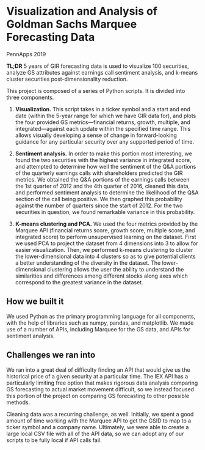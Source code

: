 # Visualization and Analysis of Goldman Sachs Marquee Forecasting Data
PennApps 2019

**TL;DR** 5 years of GIR forecasting data is used to visualize 100 securities, analyze GS attributes against earnings call sentiment analysis, and k-means cluster securities post-dimensionality reduction.

This project is composed of a series of Python scripts. It is divided into three components.

1. **Visualization.** This script takes in a ticker symbol and a start and end date (within the 5-year range for which we have GIR data for), and plots the four provided GS metrics—financial returns, growth, multiple, and integrated—against each update within the specified time range. This allows visually developing a sense of change in forward-looking guidance for any particular security over any supported period of time. 

2. **Sentiment analysis.** In order to make this portion most interesting, we found the two securities with the highest variance in integrated score, and attempted to determine how well the sentiment of the Q&A portions of the quarterly earnings calls with shareholders predicted the GIR metrics. We obtained the Q&A portions of the earnings calls between the 1st quarter of 2012 and the 4th quarter of 2016, cleaned this data, and performed sentiment analysis to determine the likelihood of the Q&A section of the call being positive. We then graphed this probability against the number of quarters since the start of 2012. For the two securities in question, we found remarkable variance in this probability.

3. **K-means clustering and PCA.** We used the four metrics provided by the Marquee API (financial returns score, growth score, multiple score, and integrated score) to perform unsupervised learning on the dataset. First we used PCA to project the dataset from 4 dimensions into 3 to allow for easier visualization. Then, we performed k-means clustering to cluster the lower-dimensional data into 4 clusters so as to give potential clients a better understanding of the diversity in the dataset. The lower-dimensional clustering allows the user the ability to understand the similarities and differences among different stocks along axes which correspond to the greatest variance in the dataset. 

## How we built it
We used Python as the primary programming language for all components, with the help of libraries such as numpy, pandas, and matplotlib. We made use of a number of APIs, including Marquee for the GS data, and APIs for sentiment analysis.

## Challenges we ran into
We ran into a great deal of difficulty finding an API that would give us the historical price of a given security at a particular time. The IEX API has a particularly limiting free option that makes rigorous data analysis comparing GS forecasting to actual market movement difficult, so we instead focused this portion of the project on comparing GS forecasting to other possible methods. 

Cleaning data was a recurring challenge, as well. Initially, we spent a good amount of time working with the Marquee API to get the GSID to map to a ticker symbol and a company name. Ultimately, we were able to create a large local CSV file with all of the API data, so we can adopt any of our scripts to be fully local if API calls fail.

